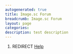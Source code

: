 ```yaml
---
autogenerated: true
title: Image.sc Forum
breadcrumb: Image.sc Forum
layout: page
categories: 
description: test description
---
```


1.  REDIRECT [Help](Help)
